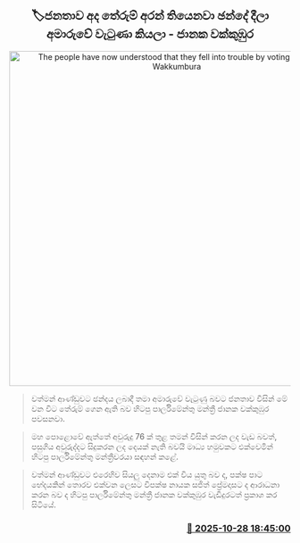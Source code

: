 <p align='center'><b><h2 align='center' title='The people have now understood that they fell into trouble by voting - Janaka Wakkumbura'>🏷ජනතාව අද තේරුම් අරන් තියෙනවා ඡන්දේ දීලා අමාරුවේ වැටුණා කියලා - ජානක වක්කුඹුර</h2></b></p>
<p align='center'><img src='https://helakuru.sgp1.cdn.digitaloceanspaces.com/esana/images/lib/janaka-wakkumbura-archived.jpg' width='600' alt='The people have now understood that they fell into trouble by voting - Janaka Wakkumbura'></p>

> වත්මන් ආණ්ඩුවට ඡන්දය ලබාදී තමා අමාරුවේ වැටුණු බවට ජනතාව විසින් මේ වන විට තේරුම් ගෙන ඇති බව හිටපු පාර්ලිමේන්තු මන්ත්‍රී ජානක වක්කුඹුර පවසනවා.

> මහ පොළොවේ ඇත්තේ අවුරුදු 76 ක් තුළ තමන් විසින් කරන ලද වැඩ බවත්, පසුගිය අවුරුද්දට සිදුකරන ලද දෙයක් නැති බවයි මාධ්‍ය හමුවකට එක්වෙමින් හිටපු පාර්ලිමේන්තු මන්ත්‍රීවරයා සඳහන් කළේ.

> වත්මන් ආණ්ඩුවට එරෙහිව සියලු දෙනාම එක් විය යුතු බව ද, පක්ෂ පාට භේදයකින් තොරව එක්වන ලෙසට විපක්ෂ නායක සජිත් ප්‍රේමදාසට ද ආරාධනා කරන බව ද හිටපු පාර්ලිමේන්තු මන්ත්‍රී ජානක වක්කුඹුර වැඩිදුරටත් ප්‍රකාශ කර සිටියේ.



<h3 align='right'><a href='https://www.helakuru.lk/esana/p/114875/'>📅 2025-10-28 18:45:00</a></h3>
